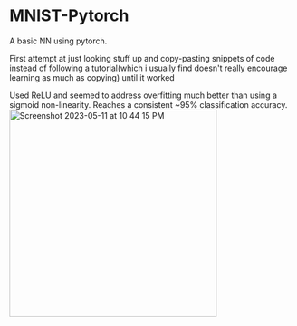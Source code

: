 # MNIST-Pytorch
A basic NN using pytorch. 

First attempt at just looking stuff up and copy-pasting snippets of code instead of following a tutorial(which i usually find doesn't really encourage learning as much as copying) until it worked

Used ReLU and seemed to address overfitting much better than using a sigmoid non-linearity. Reaches a consistent ~95% classification accuracy.
<img width="366" alt="Screenshot 2023-05-11 at 10 44 15 PM" src="https://github.com/Vehicom0607/MNIST-Pytorch/assets/60050686/eb08c771-cc5f-4652-b7d3-c9d538e966c1">
